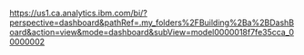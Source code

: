 https://us1.ca.analytics.ibm.com/bi/?perspective=dashboard&pathRef=.my_folders%2FBuilding%2Ba%2BDashBoard&action=view&mode=dashboard&subView=model0000018f7fe35cca_00000002
